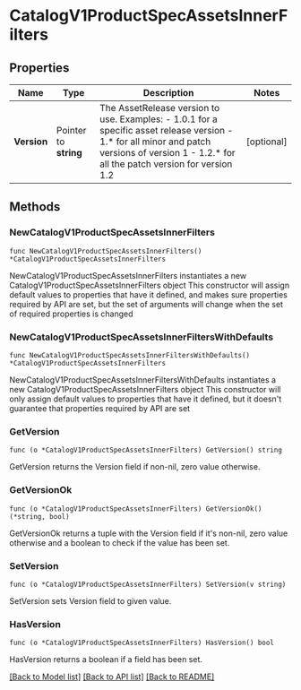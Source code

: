 # CatalogV1ProductSpecAssetsInnerFilters

## Properties

Name | Type | Description | Notes
------------ | ------------- | ------------- | -------------
**Version** | Pointer to **string** | The AssetRelease version to use. Examples:   - 1.0.1 for a specific asset release version   - 1.* for all minor and patch versions of version 1   - 1.2.* for all the patch version for version 1.2 | [optional] 

## Methods

### NewCatalogV1ProductSpecAssetsInnerFilters

`func NewCatalogV1ProductSpecAssetsInnerFilters() *CatalogV1ProductSpecAssetsInnerFilters`

NewCatalogV1ProductSpecAssetsInnerFilters instantiates a new CatalogV1ProductSpecAssetsInnerFilters object
This constructor will assign default values to properties that have it defined,
and makes sure properties required by API are set, but the set of arguments
will change when the set of required properties is changed

### NewCatalogV1ProductSpecAssetsInnerFiltersWithDefaults

`func NewCatalogV1ProductSpecAssetsInnerFiltersWithDefaults() *CatalogV1ProductSpecAssetsInnerFilters`

NewCatalogV1ProductSpecAssetsInnerFiltersWithDefaults instantiates a new CatalogV1ProductSpecAssetsInnerFilters object
This constructor will only assign default values to properties that have it defined,
but it doesn't guarantee that properties required by API are set

### GetVersion

`func (o *CatalogV1ProductSpecAssetsInnerFilters) GetVersion() string`

GetVersion returns the Version field if non-nil, zero value otherwise.

### GetVersionOk

`func (o *CatalogV1ProductSpecAssetsInnerFilters) GetVersionOk() (*string, bool)`

GetVersionOk returns a tuple with the Version field if it's non-nil, zero value otherwise
and a boolean to check if the value has been set.

### SetVersion

`func (o *CatalogV1ProductSpecAssetsInnerFilters) SetVersion(v string)`

SetVersion sets Version field to given value.

### HasVersion

`func (o *CatalogV1ProductSpecAssetsInnerFilters) HasVersion() bool`

HasVersion returns a boolean if a field has been set.


[[Back to Model list]](../README.md#documentation-for-models) [[Back to API list]](../README.md#documentation-for-api-endpoints) [[Back to README]](../README.md)


